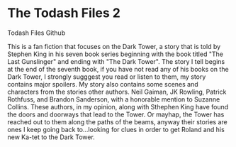 # The Todash Files 2
 Todash Files Github

 This is a fan fiction that focuses on the Dark Tower, a story that is told by Stephen King in his seven book series beginning with the book titled "The Last Gunslinger" and ending with "The Dark Tower". The story I tell begins at the end of the seventh book, if you have not read any of his books on the Dark Tower, I strongly sugggest you read or listen to them, my story contains major spoilers. My story also contains some scenes and characters from the stories other authors. Neil Gaiman, JK Rowling, Patrick Rothfuss, and Brandon Sanderson, with a honorable mention to Suzanne Collins. These authors, in my opinion, along with Sthephen King have found the doors and doorways that lead to the Tower. Or mayhap, the Tower has reached out to them along the paths of the beams, anyway their stories are ones I keep going back to...looking for clues in order to get Roland and his new Ka-tet to the Dark Tower.